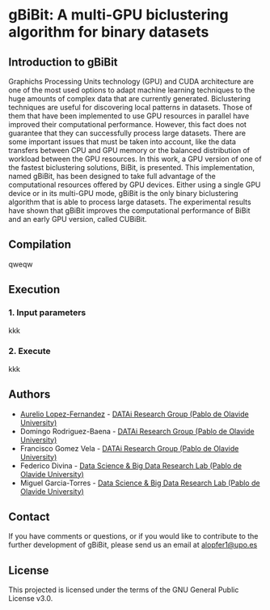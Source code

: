 # gBiBit: A multi-GPU biclustering algorithm for binary datasets

## Introduction to gBiBit
Graphichs Processing Units technology (GPU) and CUDA architecture are one of the most used options to adapt machine learning techniques to the huge amounts of complex data that are currently generated. Biclustering techniques are useful for discovering local patterns in datasets. Those of them that have been implemented to use GPU resources in parallel have improved their computational performance. However, this fact does not guarantee that they can successfully process large datasets. There are some important issues that must be taken into account, like the data transfers between CPU and GPU memory or the balanced distribution of workload between the GPU resources.
In this work, a GPU version of one of the fastest biclustering solutions, BiBit, is presented. This implementation, named gBiBit, has been designed to take full advantage of the computational resources offered by GPU devices. Either using a single GPU device or in its multi-GPU mode, gBiBit is the only binary biclustering algorithm that is able to process large datasets. The experimental results have shown that gBiBit improves the computational performance of BiBit and an early GPU version, called CUBiBit.

## Compilation
qweqw

## Execution
### 1. Input parameters
kkk

### 2. Execute
kkk

## Authors
* [Aurelio Lopez-Fernandez](mailto:alopfer1@upo.es) - [DATAi Research Group (Pablo de Olavide University)](http://www.upo.es/investigacion/datai)
* Domingo Rodriguez-Baena - [DATAi Research Group (Pablo de Olavide University)](http://www.upo.es/investigacion/datai)
* Francisco Gomez Vela - [DATAi Research Group (Pablo de Olavide University)](http://www.upo.es/investigacion/datai)
* Federico Divina - [Data Science & Big Data Research Lab (Pablo de Olavide University)](https://datalab.upo.es/)
* Miguel Garcia-Torres - [Data Science & Big Data Research Lab (Pablo de Olavide University)](https://datalab.upo.es/)

## Contact
If you have comments or questions, or if you would like to contribute to the further development of gBiBit, please send us an email at alopfer1@upo.es

## License
This projected is licensed under the terms of the GNU General Public License v3.0.

